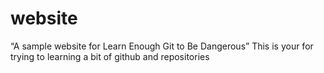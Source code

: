 # website
“A sample website for Learn Enough Git to Be Dangerous”
This is your for trying to learning a bit of github and repositories
